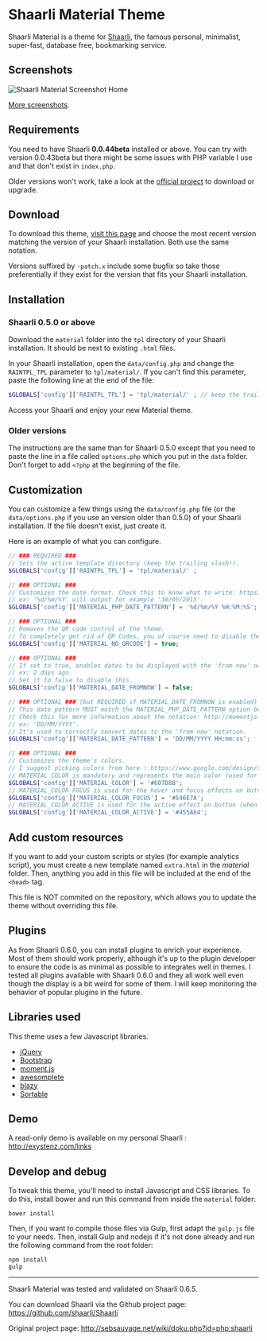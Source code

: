 # Shaarli Material Theme
Shaarli Material is a theme for [Shaarli](https://github.com/shaarli/Shaarli), the famous personal, minimalist, super-fast, database free, bookmarking service.


## Screenshots
![Shaarli Material Screenshot Home](https://raw.githubusercontent.com/kalvn/Shaarli-Material/master/screenshots/showcase.png)

[More screenshots](https://github.com/kalvn/Shaarli-Material/tree/master/screenshots).


## Requirements
You need to have Shaarli **0.0.44beta** installed or above. You can try with version 0.0.43beta but there might be some issues with PHP variable I use and that don't exist in `index.php`.

Older versions won't work, take a look at the [official project](https://github.com/shaarli/Shaarli) to download or upgrade.


## Download
To download this theme, [visit this page](https://github.com/kalvn/Shaarli-Material/releases) and choose the most recent version matching the version of your Shaarli installation. Both use the same notation.

Versions suffixed by `-patch.x` include some bugfix so take those preferentially if they exist for the version that fits your Shaarli installation.


## Installation
### Shaarli 0.5.0 or above
Download the `material` folder into the `tpl` directory of your Shaarli installation. It should be next to existing `.html` files.

In your Shaarli installation, open the `data/config.php` and change the `RAINTPL_TPL` parameter to `tpl/material/`.
If you can't find this parameter, paste the following line at the end of the file:

```php
$GLOBALS['config']['RAINTPL_TPL'] = 'tpl/material/' ; // keep the trailing slash!
```

Access your Shaarli and enjoy your new Material theme.

### Older versions
The instructions are the same than for Shaarli 0.5.0 except that you need to paste the line in a file called `options.php` which you put in the `data` folder. Don't forget to add `<?php` at the beginning of the file.


## Customization
You can customize a few things using the `data/config.php` file (or the `data/options.php` if you use an version older than 0.5.0) of your Shaarli installation. If the file doesn't exist, just create it.

Here is an example of what you can configure.

```php
// ### REQUIRED ###
// Sets the active template directory (keep the trailing slash!).
$GLOBALS['config']['RAINTPL_TPL'] = 'tpl/material/' ;

// ### OPTIONAL ###
// Customizes the date format. Check this to know what to write: https://php.net/manual/function.strftime.php
// ex: '%d/%m/%Y' will output for example '30/05/2015'.
$GLOBALS['config']['MATERIAL_PHP_DATE_PATTERN'] = '%d/%m/%Y %H:%M:%S';

// ### OPTIONAL ###
// Removes the QR code control of the theme.
// To completely get rid of QR Codes, you of course need to disable the qrcode plugin as well.
$GLOBALS['config']['MATERIAL_NO_QRCODE'] = true;

// ### OPTIONAL ###
// If set to true, enables dates to be displayed with the 'from now' notation.
// ex: 2 days ago.
// Set it to false to disable this.
$GLOBALS['config']['MATERIAL_DATE_FROMNOW'] = false;

// ### OPTIONAL ### (but REQUIRED if MATERIAL_DATE_FROMNOW is enabled)
// This date pattern MUST match the MATERIAL_PHP_DATE_PATTERN option but doesn't use the same notation.
// Check this for more information about the notation: http://momentjs.com/docs/#/parsing/string-format/
// ex: 'DD/MM/YYYY'.
// It's used to correctly convert dates to the 'from now' notation.
$GLOBALS['config']['MATERIAL_DATE_PATTERN'] = 'DD/MM/YYYY HH:mm:ss';

// ### OPTIONAL ###
// Customizes the theme's colors.
// I suggest picking colors from here : https://www.google.com/design/spec/style/color.html#color-color-palette with the shades 500, 600 and 700 for the 3 following settings, respectively.
// MATERIAL_COLOR is mandatory and represents the main color (used for the toolbar or the buttons).
$GLOBALS['config']['MATERIAL_COLOR'] = '#607D8B';
// MATERIAL_COLOR_FOCUS is used for the hover and focus effects on buttons.
$GLOBALS['config']['MATERIAL_COLOR_FOCUS'] = '#546E7A';
// MATERIAL_COLOR_ACTIVE is used for the active effect on button (when they are clicked).
$GLOBALS['config']['MATERIAL_COLOR_ACTIVE'] = '#455A64';
```

## Add custom resources
If you want to add your custom scripts or styles (for example analytics script), you must create a new template named `extra.html` in the *material* folder.
Then, anything you add in this file will be included at the end of the `<head>` tag.

This file is NOT commited on the repository, which allows you to update the theme without overriding this file.

## Plugins
As from Shaarli 0.6.0, you can install plugins to enrich your experience.
Most of them should work properly, although it's up to the plugin developer to ensure the code is as minimal as possible to integrates well in themes.
I tested all plugins available with Shaarli 0.6.0 and they all work well even though the display is a bit weird for some of them. I will keep monitoring the behavior of popular plugins in the future.

## Libraries used
This theme uses a few Javascript libraries.

- [jQuery](http://jquery.com/)
- [Bootstrap](http://getbootstrap.com/)
- [moment.js](http://momentjs.com/)
- [awesomplete](http://leaverou.github.io/awesomplete/)
- [blazy](http://dinbror.dk/blazy/)
- [Sortable](http://rubaxa.github.io/Sortable/)


## Demo
A read-only demo is available on my personal Shaarli : http://exystenz.com/links


## Develop and debug
To tweak this theme, you'll need to install Javascript and CSS libraries. To do this, install bower and run this command from inside the `material` folder:

```shell
bower install
```

Then, if you want to compile those files via Gulp, first adapt the `gulp.js` file to your needs. Then, install Gulp and nodejs if it's not done already and run the following command from the root folder:

```shell
npm install
gulp
```

------------------------------------------------------------------------------

Shaarli Material was tested and validated on Shaarli 0.6.5.

You can download Shaarli via the Github project page: https://github.com/shaarli/Shaarli

Original project page: http://sebsauvage.net/wiki/doku.php?id=php:shaarli